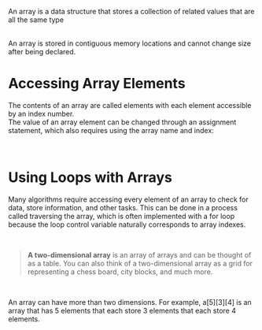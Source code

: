 An array is a data structure that stores a collection of related values that are all the same type

<br>
An array is stored in contiguous memory locations and cannot change size after being declared.

<br>

# Accessing Array Elements 
The contents of an array are called elements with each element accessible by an index number. 
<br>
The value of an array element can be changed through an assignment statement, which also requires using the array name and index:


<br>

# Using Loops with Arrays 
Many algorithms require accessing every element of an array to check for data, store information, and other tasks. This can be done in a process called traversing the array, which is often implemented with a for loop because the loop control variable naturally corresponds to array indexes.

<br>

> **A two-dimensional array** is an array of arrays and 
can be thought of as a table. You can also think of a two-dimensional array as a grid for representing a chess board, city blocks, and much more. 

<br>

An array can have more than two dimensions. For example, a[5][3][4] is an array that has 5 elements that each store 3 elements that each store 4 elements.

<br>